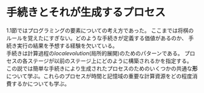 # 手続きとそれが生成するプロセス

1.1節ではプログラミングの要素についての考え方であった。
ここまでは将棋のルールを覚えたにすぎない。どのような手続きが定義する価値があるのか、
手続き実行の結果を予想する経験を欠いている。  
手続きは計算過程の*localevolution*(局所的展開)のためのパターンである。
プロセスの各ステージが以前のステージ上にどのように構築されるかを指定する。
この説では簡単な手続きにより生成されたプロセスのためのいくつかの共通な**形**について学ぶ。これらのプロセスが時間と記憶域の重要な計算資源をどの程度消費するかについても学ぶ。


